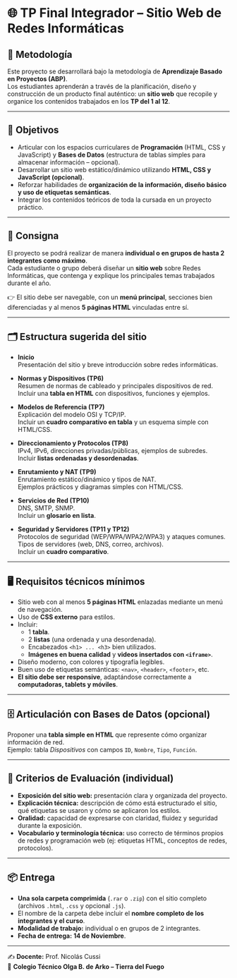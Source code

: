 # 🌐 TP Final Integrador – Sitio Web de Redes Informáticas

## 📌 Metodología
Este proyecto se desarrollará bajo la metodología de **Aprendizaje Basado en Proyectos (ABP)**.  
Los estudiantes aprenderán a través de la planificación, diseño y construcción de un producto final auténtico: un **sitio web** que recopile y organice los contenidos trabajados en los **TP del 1 al 12**.

---

## 🎯 Objetivos
- Articular con los espacios curriculares de **Programación** (HTML, CSS y JavaScript) y **Bases de Datos** (estructura de tablas simples para almacenar información – opcional).  
- Desarrollar un sitio web estático/dinámico utilizando **HTML, CSS y JavaScript (opcional)**.  
- Reforzar habilidades de **organización de la información, diseño básico y uso de etiquetas semánticas**.  
- Integrar los contenidos teóricos de toda la cursada en un proyecto práctico.  

---

## 📝 Consigna
El proyecto se podrá realizar de manera **individual o en grupos de hasta 2 integrantes como máximo**.  
Cada estudiante o grupo deberá diseñar un **sitio web** sobre Redes Informáticas, que contenga y explique los principales temas trabajados durante el año.  

👉 El sitio debe ser navegable, con un **menú principal**, secciones bien diferenciadas y al menos **5 páginas HTML** vinculadas entre sí.  

---

## 🗂️ Estructura sugerida del sitio
- **Inicio**  
  Presentación del sitio y breve introducción sobre redes informáticas.  

- **Normas y Dispositivos (TP6)**  
  Resumen de normas de cableado y principales dispositivos de red.  
  Incluir una **tabla en HTML** con dispositivos, funciones y ejemplos.  

- **Modelos de Referencia (TP7)**  
  Explicación del modelo OSI y TCP/IP.  
  Incluir un **cuadro comparativo en tabla** y un esquema simple con HTML/CSS.  

- **Direccionamiento y Protocolos (TP8)**  
  IPv4, IPv6, direcciones privadas/públicas, ejemplos de subredes.  
  Incluir **listas ordenadas y desordenadas**.  

- **Enrutamiento y NAT (TP9)**  
  Enrutamiento estático/dinámico y tipos de NAT.  
  Ejemplos prácticos y diagramas simples con HTML/CSS.  

- **Servicios de Red (TP10)**  
  DNS, SMTP, SNMP.  
  Incluir un **glosario en lista**.  

- **Seguridad y Servidores (TP11 y TP12)**  
  Protocolos de seguridad (WEP/WPA/WPA2/WPA3) y ataques comunes.  
  Tipos de servidores (web, DNS, correo, archivos).  
  Incluir un **cuadro comparativo**.  

---

## 🖥️ Requisitos técnicos mínimos
- Sitio web con al menos **5 páginas HTML** enlazadas mediante un menú de navegación.  
- Uso de **CSS externo** para estilos.  
- Incluir:  
  - 1 **tabla**.  
  - 2 **listas** (una ordenada y una desordenada).  
  - Encabezados `<h1> ... <h3>` bien utilizados.  
  - **Imágenes en buena calidad** y **videos insertados con `<iframe>`**.  
- Diseño moderno, con colores y tipografía legibles.  
- Buen uso de etiquetas semánticas: `<nav>`, `<header>`, `<footer>`, etc.  
- **El sitio debe ser responsive**, adaptándose correctamente a **computadoras, tablets y móviles**.  

---

## 🗄️ Articulación con Bases de Datos (opcional)
Proponer una **tabla simple en HTML** que represente cómo organizar información de red.  
Ejemplo: tabla *Dispositivos* con campos `ID`, `Nombre`, `Tipo`, `Función`.  

---

## 📝 Criterios de Evaluación (individual)
- **Exposición del sitio web:** presentación clara y organizada del proyecto.  
- **Explicación técnica:** descripción de cómo está estructurado el sitio, qué etiquetas se usaron y cómo se aplicaron los estilos.  
- **Oralidad:** capacidad de expresarse con claridad, fluidez y seguridad durante la exposición.  
- **Vocabulario y terminología técnica:** uso correcto de términos propios de redes y programación web (ej: etiquetas HTML, conceptos de redes, protocolos).  

---

## 📦 Entrega
- **Una sola carpeta comprimida** (`.rar` o `.zip`) con el sitio completo (archivos `.html`, `.css` y opcional `.js`).  
- El nombre de la carpeta debe incluir el **nombre completo de los integrantes y el curso**.  
- **Modalidad de trabajo:** individual o en grupos de 2 integrantes.  
- **Fecha de entrega:** **14 de Noviembre**.  

---

✍️ **Docente:** Prof. Nicolás Cussi  
📍 **Colegio Técnico Olga B. de Arko – Tierra del Fuego**  
